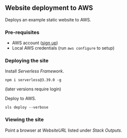 ## Website deployment to AWS

Deploys an example static website to AWS.

### Pre-requisites

* AWS account ([sign up](https://aws.amazon.com/resources/create-account/))
* Local AWS credentials (run `aws configure` to setup)

### Deploying the site

Install *Serverless Framework*.

`npm i serverless@3.39.0 -g`

(later versions require login)

Deploy to AWS.

`sls deploy --verbose`

### Viewing the site

Point a browser at *WebsiteURL* listed under *Stack Outputs*.